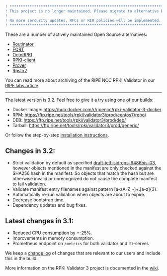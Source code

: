 ```diff

! *********************************************************************************************************
! This project is no longer maintained. Please migrate to alternative RPKI Relying Party software.         
!                                                                                                          
! No more sercurity updates, RFCs or RIR policies will be implemented.                                     
! *********************************************************************************************************
```

These are a number of actively maintained Open Source alternatives:
  * [Routinator](https://github.com/NLnetLabs/routinator/)
  * [FORT](https://github.com/NICMx/FORT-validator/)
  * [OctoRPKI](https://github.com/cloudflare/cfrpki)
  * [RPKI-client](https://rpki-client.org/)
  * [Prover](https://github.com/lolepezy/rpki-prover)
  * [Rpstir2](https://github.com/bgpsecurity/rpstir2)

You can read more about archiving of the RIPE NCC RPKI Validator in our [RIPE labs article](https://labs.ripe.net/Members/nathalie_nathalie/life-cycle-of-the-ripe-ncc-rpki-validator-1)

---------------------------------------

The latest version is 3.2. Feel free to give it a try using one of our builds:

* Docker image: https://hub.docker.com/r/ripencc/rpki-validator-3-docker
* RPM: https://ftp.ripe.net/tools/rpki/validator3/prod/centos7/repo/
* DEB: https://ftp.ripe.net/tools/rpki/validator3/prod/deb/
* Tarball: https://ftp.ripe.net/tools/rpki/validator3/prod/generic/

Or follow the step-by-step [installation instructions](https://github.com/RIPE-NCC/rpki-validator-3/wiki/RIPE-NCC-RPKI-Validator-3-Production).

Changes in 3.2:
---------------
  * Strict validation by default as specified [draft-ietf-sidrops-6486bis-03](https://www.ietf.org/archive/id/draft-ietf-sidrops-6486bis-03.txt),
    however objects mentioned in the manifest are only checked against the SHA256 hash in the manifest. So objects that match the hash but are
    otherwise invalid or unrecognized do not cause the complete manifest to fail validation.
  * Validate manifest entry filenames against pattern [a-zA-Z_-]+\.[a-z]{3}.
  * Automatically re-run validation when objects are about to expire.
  * Decrease bootstrap time.
  * Dependency updates and bug fixes.

Latest changes in 3.1:
----------------------

* Reduced CPU consumption by +-25%.
* Improvements in memory consumption.
* Prometheus endpoint on `/metrics` for both validator and rtr-server.


We keep a [change log](https://github.com/RIPE-NCC/rpki-validator-3/blob/master/rpki-validator/Changelog.txt)
of changes that are relevant to our users and include this in the build.

More information on the RPKI Validator 3 project is documented in the [wiki](https://github.com/RIPE-NCC/rpki-validator-3/wiki).
